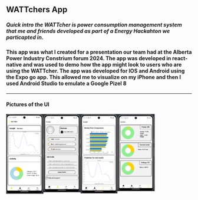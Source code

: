 <h2>WATTchers App</h2>
<h5><em>Quick intro the WATTcher is power consumption management system that me and friends developed as part of a Energy Hackahton we particapted in.</em></h5>
<h4>This app was what I created for a presentation our team had at the Alberta Power Industry Constrium forum 2024. The app was developed in react-native and was used to demo how the app might look to users who are using the WATTcher. The app was developed for IOS and Android using the Expo go app. This allowed me to visualize on my iPhone and then I used Android Studio to emulate a Google Pizel 8</h4>

***

<h4><strong>Pictures of the UI</strong></h4>
<div style="display: flex;">
    <img src="https://github.com/jayyy044/WATTchers-App/blob/main/assets/android1.png" alt="Home Page" style="width: 20%; height: 20%;">
    <img src="https://github.com/jayyy044/WATTchers-App/blob/main/assets/android2.png" alt="Profile Page" style="width: 20%; height: 20%;">
    <img src="https://github.com/jayyy044/WATTchers-App/blob/main/assets/android3.png" alt="Insight Page" style="width: 20%; height: 20%;">
    <img src="https://github.com/jayyy044/WATTchers-App/blob/main/assets/android4.png" alt="Activity Page" style="width: 20%; height: 20%;">
</div>
